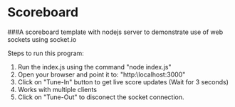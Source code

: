 # Scoreboard
###A scoreboard template with nodejs server to demonstrate use of web sockets using socket.io 

Steps to run this program:
1. Run the index.js using the command "node index.js"
2. Open your browser and point it to: "http:\\localhost:3000"
3. Click on "Tune-In" button to get live score updates (Wait for 3 seconds)
4. Works with multiple clients
5. Click on "Tune-Out" to disconect the socket connection.
